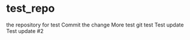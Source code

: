 # test_repo
the repository for test
Commit the change
More test
git test
Test update
Test update #2
